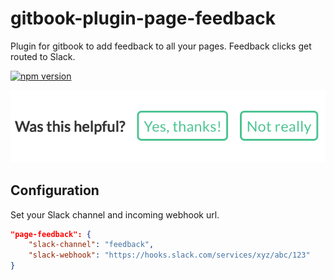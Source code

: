 # gitbook-plugin-page-feedback
Plugin for gitbook to add feedback to all your pages. Feedback clicks get routed to Slack.

[![npm version](https://badge.fury.io/js/gitbook-plugin-page-feedback.svg)](https://badge.fury.io/js/gitbook-plugin-page-feedback)

![Screenshot](page-feedback-screenshot.png)

## Configuration
Set your Slack channel and incoming webhook url.

```json
"page-feedback": {
    "slack-channel": "feedback",
    "slack-webhook": "https://hooks.slack.com/services/xyz/abc/123"
}
```
